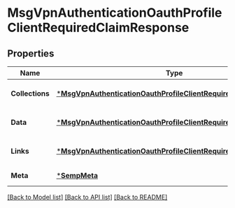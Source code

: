 # MsgVpnAuthenticationOauthProfileClientRequiredClaimResponse

## Properties
Name | Type | Description | Notes
------------ | ------------- | ------------- | -------------
**Collections** | [***MsgVpnAuthenticationOauthProfileClientRequiredClaimCollections**](MsgVpnAuthenticationOauthProfileClientRequiredClaimCollections.md) |  | [optional] [default to null]
**Data** | [***MsgVpnAuthenticationOauthProfileClientRequiredClaim**](MsgVpnAuthenticationOauthProfileClientRequiredClaim.md) |  | [optional] [default to null]
**Links** | [***MsgVpnAuthenticationOauthProfileClientRequiredClaimLinks**](MsgVpnAuthenticationOauthProfileClientRequiredClaimLinks.md) |  | [optional] [default to null]
**Meta** | [***SempMeta**](SempMeta.md) |  | [default to null]

[[Back to Model list]](../README.md#documentation-for-models) [[Back to API list]](../README.md#documentation-for-api-endpoints) [[Back to README]](../README.md)

